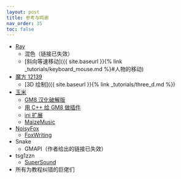 ```yaml
---
layout: post
title: 参考与鸣谢
nav_order: 35
toc: false
---
```


* [Ray](https://github.com/Raynirs)
  * 混色（链接已失效）
  * [斜向等速移动]({{ site.baseurl }}{% link _tutorials/keyboard_mouse.md %}#人物的移动)
* [魔方 12139](https://github.com/mcube-12139)
  * [3D 绘制]({{ site.baseurl }}{% link _tutorials/three_d.md %})
* [玉米](https://www.magecorn.com)
  * [GM8 汉化破解版](https://down.magecorn.com/s/gm8)
  * [用 C++ 给 GM8 做插件](https://www.bilibili.com/video/av4062379)
  * [ini 扩展](https://www.magecorn.com/p/248.shtml)
  * [MaizeMusic](https://www.magecorn.com/p/254.shtml)
* [NoisyFox](https://www.noisyfox.io)
  * [FoxWriting](https://www.noisyfox.io/fox-writing-gamemaker.html)
* Snake
  * GMAPI（作者给出的链接已失效）
* tsg1zzn
  * [SuperSound](http://gmc.yoyogames.com/index.php?showtopic=120034)
* 所有为教程纠错的巨佬们
